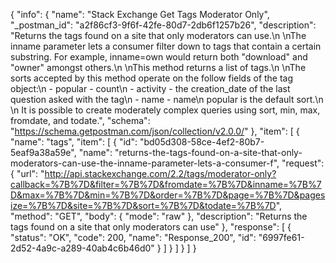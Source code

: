 {
  "info": {
    "name": "Stack Exchange Get Tags Moderator Only",
    "_postman_id": "a2f86cf3-9f6f-42fe-80d7-2db6f1257b26",
    "description": "Returns the tags found on a site that only moderators can use.\n \nThe inname parameter lets a consumer filter down to tags that contain a certain substring. For example, inname=own would return both \"download\" and \"owner\" amongst others.\n \nThis method returns a list of tags.\n \nThe sorts accepted by this method operate on the follow fields of the tag object:\n - popular - count\n - activity - the creation_date of the last question asked with the tag\n - name - name\n  popular is the default sort.\n \n It is possible to create moderately complex queries using sort, min, max, fromdate, and todate.",
    "schema": "https://schema.getpostman.com/json/collection/v2.0.0/"
  },
  "item": [
    {
      "name": "tags",
      "item": [
        {
          "id": "bd05d308-58ce-4ef2-80b7-5eaf9a38a59e",
          "name": "returns-the-tags-found-on-a-site-that-only-moderators-can-use-the-inname-parameter-lets-a-consumer-f",
          "request": {
            "url": "http://api.stackexchange.com/2.2/tags/moderator-only?callback=%7B%7D&filter=%7B%7D&fromdate=%7B%7D&inname=%7B%7D&max=%7B%7D&min=%7B%7D&order=%7B%7D&page=%7B%7D&pagesize=%7B%7D&site=%7B%7D&sort=%7B%7D&todate=%7B%7D",
            "method": "GET",
            "body": {
              "mode": "raw"
            },
            "description": "Returns the tags found on a site that only moderators can use"
          },
          "response": [
            {
              "status": "OK",
              "code": 200,
              "name": "Response_200",
              "id": "6997fe61-2d52-4a9c-a289-40ab4c6b46d0"
            }
          ]
        }
      ]
    }
  ]
}